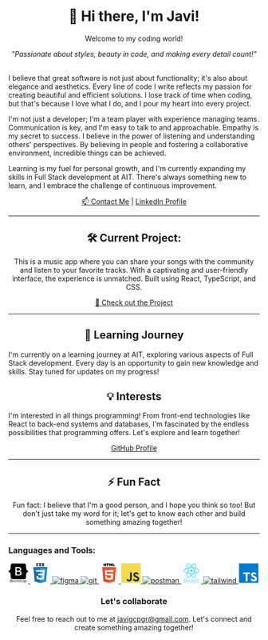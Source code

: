 <div align="center">
  <h1>👋 Hi there, I'm Javi!</h1>
  <p>Welcome to my coding world!</p>
  <em>"Passionate about styles, beauty in code, and making every detail count!"</em>
</div>
<br/>
<p>
  I believe that great software is not just about functionality; it's also about elegance and aesthetics. Every line of code I write reflects my passion for creating beautiful and efficient solutions. I lose track of time when coding, but that's because I love what I do, and I pour my heart into every project.
</p>

<p>
  I'm not just a developer; I'm a team player with experience managing teams. Communication is key, and I'm easy to talk to and approachable. Empathy is my secret to success. I believe in the power of listening and understanding others' perspectives. By believing in people and fostering a collaborative environment, incredible things can be achieved.
</p>

<p>
  Learning is my fuel for personal growth, and I'm currently expanding my skills in Full Stack development at AIT. There's always something new to learn, and I embrace the challenge of continuous improvement.
</p>

<div align="center">
  <a href="mailto:javigcpgr@gmail.com">📫 Contact Me</a> |
  <a href="https://www.linkedin.com/in/javier-garcia-cabello-b97367267/">LinkedIn Profile</a>
</div>

<hr>

<div align="center">
  <h2>🛠️ Current Project:</h2>
  <p>
    This is a music app where you can share your songs with the community and listen to your favorite tracks. With a captivating and user-friendly interface, the experience is unmatched. Built using React, TypeScript, and CSS.
  </p>
  <a href="https://github.com/JaviGCK/Apollofy-Hamilton.git">🎵 Check out the Project</a>
</div>

<hr>

<h2 align="center">🌱 Learning Journey</h2>
<p>
  I'm currently on a learning journey at AIT, exploring various aspects of Full Stack development. Every day is an opportunity to gain new knowledge and skills. Stay tuned for updates on my progress!
</p>

<h2 align="center">💡 Interests</h2>
<p>
  I'm interested in all things programming! From front-end technologies like React to back-end systems and databases, I'm fascinated by the endless possibilities that programming offers. Let's explore and learn together!
</p>

<div align="center">
  <a href="https://github.com/JaviGCK" title="Check out my GitHub">GitHub Profile</a>
</div>

<hr>

<div align="center">
  <h2>⚡ Fun Fact</h2>
  <p>
    Fun fact: I believe that I'm a good person, and I hope you think so too! But don't just take my word for it; let's get to know each other and build something amazing together!
  </p>
</div>

<hr>


<h3 align="left">Languages and Tools:</h3>
<p align="left">
  <a href="https://getbootstrap.com" target="_blank" rel="noreferrer">
    <img src="https://raw.githubusercontent.com/devicons/devicon/master/icons/bootstrap/bootstrap-plain-wordmark.svg" alt="bootstrap" width="40" height="40"/>
  </a>
  <a href="https://www.w3schools.com/css/" target="_blank" rel="noreferrer">
    <img src="https://raw.githubusercontent.com/devicons/devicon/master/icons/css3/css3-original-wordmark.svg" alt="css3" width="40" height="40"/>
  </a>
  <a href="https://www.figma.com/" target="_blank" rel="noreferrer">
    <img src="https://www.vectorlogo.zone/logos/figma/figma-icon.svg" alt="figma" width="40" height="40"/>
  </a>
  <a href="https://git-scm.com/" target="_blank" rel="noreferrer">
    <img src="https://www.vectorlogo.zone/logos/git-scm/git-scm-icon.svg" alt="git" width="40" height="40"/>
  </a>
  <a href="https://www.w3.org/html/" target="_blank" rel="noreferrer">
    <img src="https://raw.githubusercontent.com/devicons/devicon/master/icons/html5/html5-original-wordmark.svg" alt="html5" width="40" height="40"/>
  </a>
  <a href="https://developer.mozilla.org/en-US/docs/Web/JavaScript" target="_blank" rel="noreferrer">
    <img src="https://raw.githubusercontent.com/devicons/devicon/master/icons/javascript/javascript-original.svg" alt="javascript" width="40" height="40"/>
  </a>
  <a href="https://postman.com" target="_blank" rel="noreferrer">
    <img src="https://www.vectorlogo.zone/logos/getpostman/getpostman-icon.svg" alt="postman" width="40" height="40"/>
  </a>
  <a href="https://reactjs.org/" target="_blank" rel="noreferrer">
    <img src="https://raw.githubusercontent.com/devicons/devicon/master/icons/react/react-original-wordmark.svg" alt="react" width="40" height="40"/>
  </a>
  <a href="https://tailwindcss.com/" target="_blank" rel="noreferrer">
    <img src="https://www.vectorlogo.zone/logos/tailwindcss/tailwindcss-icon.svg" alt="tailwind" width="40" height="40"/>
  </a>
  <a href="https://www.typescriptlang.org/" target="_blank" rel="noreferrer">
    <img src="https://raw.githubusercontent.com/devicons/devicon/master/icons/typescript/typescript-original.svg" alt="typescript" width="40" height="40"/>
  </a>
</p>


<div align="center">
  <h3>Let's collaborate</h3>
  <p>
    Feel free to reach out to me at <a href="mailto:javigcpgr@gmail.com">javigcpgr@gmail.com</a>. Let's connect and create something amazing together!
  </p>
</div>
